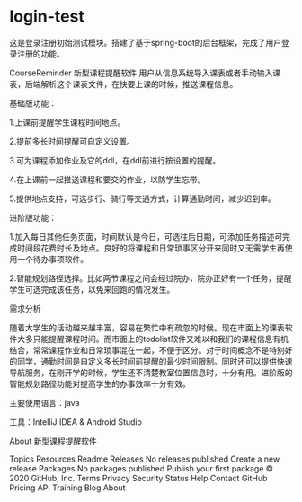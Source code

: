 # login-test
这是登录注册初始测试模块。搭建了基于spring-boot的后台框架，完成了用户登录注册的功能。


CourseReminder
新型课程提醒软件 用户从信息系统导入课表或者手动输入课表，后端解析这个课表文件，在快要上课的时候，推送课程信息。

基础版功能：

1.上课前提醒学生课程时间地点。

2.提前多长时间提醒可自定义设置。

3.可为课程添加作业及它的ddl，在ddl前进行按设置的提醒。

4.在上课前一起推送课程和要交的作业，以防学生忘带。

5.提供地点支持，可选步行、骑行等交通方式，计算通勤时间，减少迟到率。

进阶版功能：

1.加入每日其他任务页面，时间默认是今日，可选往后日期，可添加任务描述可完成时间段花费时长及地点。良好的将课程和日常琐事区分开来同时又无需学生再使用一个待办事项软件。

2.智能规划路径选择。比如两节课程之间会经过院办，院办正好有一个任务，提醒学生可选完成该任务，以免来回跑的情况发生。

需求分析

随着大学生的活动越来越丰富，容易在繁忙中有疏忽的时候。现在市面上的课表软件大多只能提醒课程时间。而市面上的todolist软件又难以和我们的课程信息有机结合，常常课程作业和日常琐事混在一起，不便于区分。对于时间概念不是特别好的同学，通勤时间是自定义多长时间前提醒的最少时间限制。同时还可以提供快速导航服务，在刚开学的时候，学生还不清楚教室位置信息时，十分有用。进阶版的智能规划路径功能对提高学生的办事效率十分有效。

主要使用语言：java

工具：IntelliJ IDEA & Android Studio

About
新型课程提醒软件

Topics
Resources
 Readme
Releases
No releases published
Create a new release
Packages
No packages published
Publish your first package
© 2020 GitHub, Inc.
Terms
Privacy
Security
Status
Help
Contact GitHub
Pricing
API
Training
Blog
About

